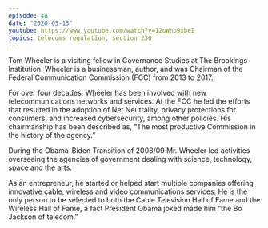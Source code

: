 ```yaml
---
episode: 48
date: "2020-05-13"
youtube: https://www.youtube.com/watch?v=12uWhb9xbeI
topics: telecoms regulation, section 230
---
```

Tom Wheeler is a visiting fellow in Governance Studies at The Brookings
Institution. Wheeler is a businessman, author, and was Chairman of the Federal
Communication Commission (FCC) from 2013 to 2017. 

For over four decades, Wheeler has been involved with new telecommunications
networks and services. At the FCC he led the efforts that resulted in the
adoption of Net Neutrality, privacy protections for consumers, and increased
cybersecurity, among other policies. His chairmanship has been described as,
“The most productive Commission in the history of the agency.”

During the Obama-Biden Transition of 2008/09 Mr. Wheeler led activities
overseeing the agencies of government dealing with science, technology, space
and the arts.

As an entrepreneur, he started or helped start multiple companies offering
innovative cable, wireless and video communications services. He is the only
person to be selected to both the Cable Television Hall of Fame and the
Wireless Hall of Fame, a fact President Obama joked made him “the Bo Jackson of
telecom.”
